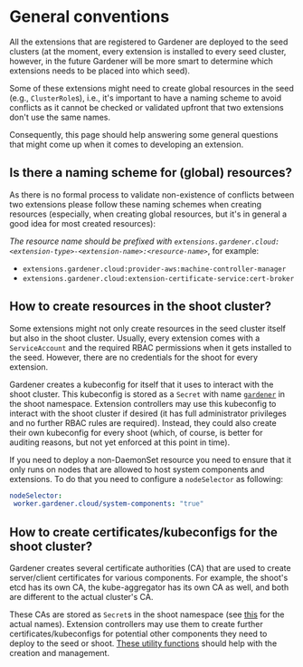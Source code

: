 # General conventions

All the extensions that are registered to Gardener are deployed to the seed clusters (at the moment, every extension is installed to every seed cluster, however, in the future Gardener will be more smart to determine which extensions needs to be placed into which seed).

Some of these extensions might need to create global resources in the seed (e.g., `ClusterRole`s), i.e., it's important to have a naming scheme to avoid conflicts as it cannot be checked or validated upfront that two extensions don't use the same names.

Consequently, this page should help answering some general questions that might come up when it comes to developing an extension.

## Is there a naming scheme for (global) resources?

As there is no formal process to validate non-existence of conflicts between two extensions please follow these naming schemes when creating resources (especially, when creating global resources, but it's in general a good idea for most created resources):

*The resource name should be prefixed with `extensions.gardener.cloud:<extension-type>-<extension-name>:<resource-name>`*, for example:

* `extensions.gardener.cloud:provider-aws:machine-controller-manager`
* `extensions.gardener.cloud:extension-certificate-service:cert-broker`

## How to create resources in the shoot cluster?

Some extensions might not only create resources in the seed cluster itself but also in the shoot cluster. Usually, every extension comes with a `ServiceAccount` and the required RBAC permissions when it gets installed to the seed.
However, there are no credentials for the shoot for every extension.

Gardener creates a kubeconfig for itself that it uses to interact with the shoot cluster.
This kubeconfig is stored as a `Secret` with name [`gardener`](https://github.com/gardener/gardener/blob/master/pkg/apis/core/v1beta1/constants/types_constants.go) in the shoot namespace.
Extension controllers may use this kubeconfig to interact with the shoot cluster if desired (it has full administrator privileges and no further RBAC rules are required).
Instead, they could also create their own kubeconfig for every shoot (which, of course, is better for auditing reasons, but not yet enforced at this point in time).

If you need to deploy a non-DaemonSet resource you need to ensure that it only runs on nodes that are allowed to host system components and extensions.
To do that you need to configure a `nodeSelector` as following:
 ```yaml
nodeSelector:
  worker.gardener.cloud/system-components: "true"
```

## How to create certificates/kubeconfigs for the shoot cluster?

Gardener creates several certificate authorities (CA) that are used to create server/client certificates for various components.
For example, the shoot's etcd has its own CA, the kube-aggregator has its own CA as well, and both are different to the actual cluster's CA.

These CAs are stored as `Secret`s in the shoot namespace (see [this](https://github.com/gardener/gardener/blob/master/pkg/apis/core/v1beta1/constants/types_constants.go) for the actual names).
Extension controllers may use them to create further certificates/kubeconfigs for potential other components they need to deploy to the seed or shoot.
[These utility functions](https://github.com/gardener/gardener/tree/master/pkg/utils/secrets) should help with the creation and management.
